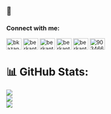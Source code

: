 ## 👋

<h3 align="left">Connect with me:</h3>
<p align="left">
<a href="https://twitter.com/bkazangirler" target="blank"><img align="center" src="https://raw.githubusercontent.com/rahuldkjain/github-profile-readme-generator/master/src/images/icons/Social/twitter.svg" alt="bkazangirler" height="30" width="40" /></a>
<a href="https://linkedin.com/in/berkant-kazangirler" target="blank"><img align="center" src="https://raw.githubusercontent.com/rahuldkjain/github-profile-readme-generator/master/src/images/icons/Social/linked-in-alt.svg" alt="berkantkazangirler" height="30" width="40" /></a>
<a href="https://kaggle.com/berkantkazangirler" target="blank"><img align="center" src="https://raw.githubusercontent.com/rahuldkjain/github-profile-readme-generator/master/src/images/icons/Social/kaggle.svg" alt="berkantkazangirler" height="30" width="40" /></a>
<a href="https://instagram.com/berkantkazangirler" target="blank"><img align="center" src="https://raw.githubusercontent.com/rahuldkjain/github-profile-readme-generator/master/src/images/icons/Social/instagram.svg" alt="berkantkazangirler" height="30" width="40" /></a>
<a href="https://www.behance.net/berkantkazangirler" target="blank"><img align="center" src="https://raw.githubusercontent.com/rahuldkjain/github-profile-readme-generator/master/src/images/icons/Social/behance.svg" alt="berkantkazangirler" height="30" width="40" /></a>
<a href="https://discord.gg/903466839747756074" target="blank"><img align="center" src="https://raw.githubusercontent.com/rahuldkjain/github-profile-readme-generator/master/src/images/icons/Social/discord.svg" alt="903466839747756074" height="30" width="40" /></a>
</p>

# 📊 GitHub Stats:
![](https://github-readme-stats.vercel.app/api?username=berkantkazangirler&theme=dark&hide_border=false&include_all_commits=false&count_private=false)<br/>
![](https://github-readme-streak-stats.herokuapp.com/?user=berkantkazangirler&theme=dark&hide_border=false)<br/>
![](https://github-readme-stats.vercel.app/api/top-langs/?username=berkantkazangirler&theme=dark&hide_border=false&include_all_commits=false&count_private=false&layout=compact)
